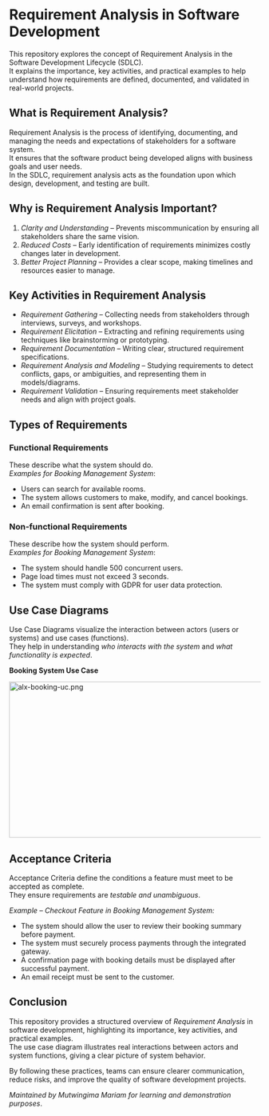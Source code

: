 
# **Requirement Analysis in Software Development**

This repository explores the concept of Requirement Analysis in the Software Development Lifecycle (SDLC).  
It explains the importance, key activities, and practical examples to help understand how requirements are defined, documented, and validated in real-world projects.


## **What is Requirement Analysis?**

Requirement Analysis is the process of identifying, documenting, and managing the needs and expectations of stakeholders for a software system.  
It ensures that the software product being developed aligns with business goals and user needs.  
In the SDLC, requirement analysis acts as the foundation upon which design, development, and testing are built.

## **Why is Requirement Analysis Important?**

1. *Clarity and Understanding* – Prevents miscommunication by ensuring all stakeholders share the same vision.  
2. *Reduced Costs* – Early identification of requirements minimizes costly changes later in development.  
3. *Better Project Planning* – Provides a clear scope, making timelines and resources easier to manage.

## **Key Activities in Requirement Analysis**
- *Requirement Gathering* – Collecting needs from stakeholders through interviews, surveys, and workshops.  
- *Requirement Elicitation* – Extracting and refining requirements using techniques like brainstorming or prototyping.  
- *Requirement Documentation* – Writing clear, structured requirement specifications.  
- *Requirement Analysis and Modeling* – Studying requirements to detect conflicts, gaps, or ambiguities, and representing them in models/diagrams.  
- *Requirement Validation* – Ensuring requirements meet stakeholder needs and align with project goals.

## **Types of Requirements**

### Functional Requirements
These describe what the system should do.  
*Examples for Booking Management System*:
- Users can search for available rooms.  
- The system allows customers to make, modify, and cancel bookings.  
- An email confirmation is sent after booking.  

### Non-functional Requirements
These describe how the system should perform.  
*Examples for Booking Management System*:
- The system should handle 500 concurrent users.  
- Page load times must not exceed 3 seconds.
- The system must comply with GDPR for user data protection.

## **Use Case Diagrams**

Use Case Diagrams visualize the interaction between actors (users or systems) and use cases (functions).  
They help in understanding *who interacts with the system* and *what functionality is expected*.  

**Booking System Use Case** 

<img width="640" height="312" alt="alx-booking-uc.png" src="https://github.com/user-attachments/assets/a24adb17-ae52-41d8-b975-0c7bb91cf87f" />


## **Acceptance Criteria**

Acceptance Criteria define the conditions a feature must meet to be accepted as complete.  
They ensure requirements are *testable and unambiguous*.  

*Example – Checkout Feature in Booking Management System:*  
- The system should allow the user to review their booking summary before payment.  
- The system must securely process payments through the integrated gateway.  
- A confirmation page with booking details must be displayed after successful payment.
- An email receipt must be sent to the customer.


## **Conclusion**

This repository provides a structured overview of *Requirement Analysis* in software development, highlighting its importance, key activities, and practical examples.  
The use case diagram illustrates real interactions between actors and system functions, giving a clear picture of system behavior.  

By following these practices, teams can ensure clearer communication, reduce risks, and improve the quality of software development projects.


*Maintained by Mutwingima Mariam for learning and demonstration purposes*.


